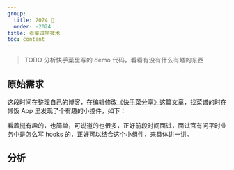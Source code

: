 ```yaml
---
group:
  title: 2024 🐲
  order: -2024
title: 看菜谱学技术
toc: content
---
```


> TODO 分析快手菜里写的 demo 代码，看看有没有什么有趣的东西

## 原始需求

这段时间在整理自己的博客，在编辑修改[《快手菜分享》](./2024__share-cook.md)这篇文章，找菜谱的时在懒饭 App
里发现了个有趣的小控件，如下：

<code src="./_2024__react-cook/demo1.tsx"></code>

看着挺有趣的，也简单，可说道的也很多，正好前段时间面试，面试官有问平时业务中是怎么写 hooks 的，正好可以结合这个小组件，来具体讲一讲。

## 分析

<!-- todo -->

